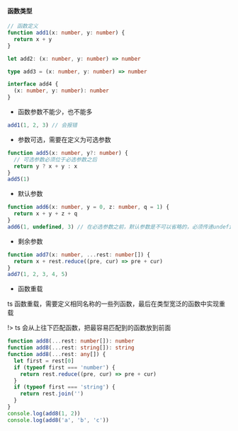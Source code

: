 #### 函数类型

```typescript
// 函数定义
function add1(x: number, y: number) {
  return x + y
}

let add2: (x: number, y: number) => number

type add3 = (x: number, y: number) => number

interface add4 {
  (x: number, y: number): number
}
```

- 函数参数不能少，也不能多

```typescript
add1(1, 2, 3) // 会报错
```

- 参数可选，需要在定义为可选参数

```typescript
function add5(x: number, y?: number) {
  // 可选参数必须位于必选参数之后
  return y ? x + y : x
}
add5(1)
```

- 默认参数

```typescript
function add6(x: number, y = 0, z: number, q = 1) {
  return x + y + z + q
}
add6(1, undefined, 3) // 在必选参数之前，默认参数是不可以省略的，必须传递undefined
```

- 剩余参数

```typescript
function add7(x: number, ...rest: number[]) {
  return x + rest.reduce((pre, cur) => pre + cur)
}
add7(1, 2, 3, 4, 5)
```

- 函数重载

ts 函数重载，需要定义相同名称的一些列函数，最后在类型宽泛的函数中实现重载

!> ts 会从上往下匹配函数，把最容易匹配到的函数放到前面

```typescript
function add8(...rest: number[]): number
function add8(...rest: string[]): string
function add8(...rest: any[]) {
  let first = rest[0]
  if (typeof first === 'number') {
    return rest.reduce((pre, cur) => pre + cur)
  }
  if (typeof first === 'string') {
    return rest.join('')
  }
}
console.log(add8(1, 2))
console.log(add8('a', 'b', 'c'))
```
